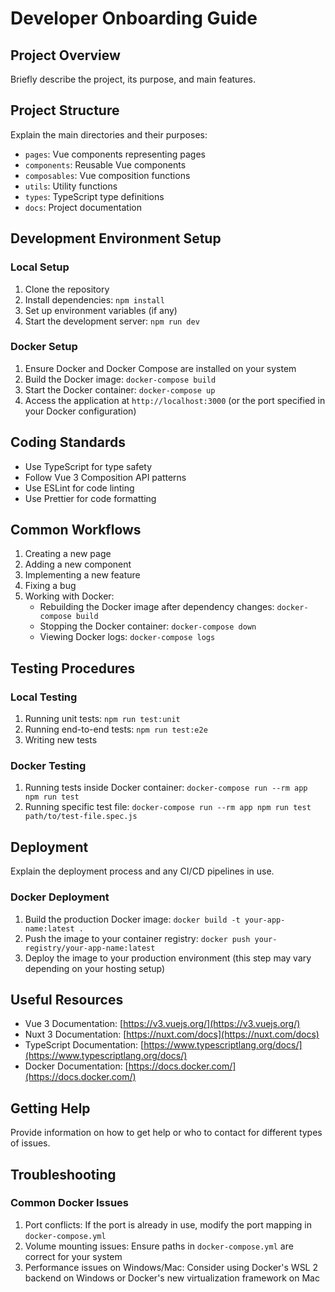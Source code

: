 # Developer Onboarding Guide

## Project Overview
Briefly describe the project, its purpose, and main features.

## Project Structure
Explain the main directories and their purposes:
- `pages`: Vue components representing pages
- `components`: Reusable Vue components
- `composables`: Vue composition functions
- `utils`: Utility functions
- `types`: TypeScript type definitions
- `docs`: Project documentation

## Development Environment Setup
### Local Setup
1. Clone the repository
2. Install dependencies: `npm install`
3. Set up environment variables (if any)
4. Start the development server: `npm run dev`

### Docker Setup
1. Ensure Docker and Docker Compose are installed on your system
2. Build the Docker image: `docker-compose build`
3. Start the Docker container: `docker-compose up`
4. Access the application at `http://localhost:3000` (or the port specified in your Docker configuration)

## Coding Standards
- Use TypeScript for type safety
- Follow Vue 3 Composition API patterns
- Use ESLint for code linting
- Use Prettier for code formatting

## Common Workflows
1. Creating a new page
2. Adding a new component
3. Implementing a new feature
4. Fixing a bug
5. Working with Docker:
   - Rebuilding the Docker image after dependency changes: `docker-compose build`
   - Stopping the Docker container: `docker-compose down`
   - Viewing Docker logs: `docker-compose logs`

## Testing Procedures
### Local Testing
1. Running unit tests: `npm run test:unit`
2. Running end-to-end tests: `npm run test:e2e`
3. Writing new tests

### Docker Testing
1. Running tests inside Docker container: `docker-compose run --rm app npm run test`
2. Running specific test file: `docker-compose run --rm app npm run test path/to/test-file.spec.js`

## Deployment
Explain the deployment process and any CI/CD pipelines in use.

### Docker Deployment
1. Build the production Docker image: `docker build -t your-app-name:latest .`
2. Push the image to your container registry: `docker push your-registry/your-app-name:latest`
3. Deploy the image to your production environment (this step may vary depending on your hosting setup)

## Useful Resources
- Vue 3 Documentation: [https://v3.vuejs.org/](https://v3.vuejs.org/)
- Nuxt 3 Documentation: [https://nuxt.com/docs](https://nuxt.com/docs)
- TypeScript Documentation: [https://www.typescriptlang.org/docs/](https://www.typescriptlang.org/docs/)
- Docker Documentation: [https://docs.docker.com/](https://docs.docker.com/)

## Getting Help
Provide information on how to get help or who to contact for different types of issues.

## Troubleshooting
### Common Docker Issues
1. Port conflicts: If the port is already in use, modify the port mapping in `docker-compose.yml`
2. Volume mounting issues: Ensure paths in `docker-compose.yml` are correct for your system
3. Performance issues on Windows/Mac: Consider using Docker's WSL 2 backend on Windows or Docker's new virtualization framework on Mac
